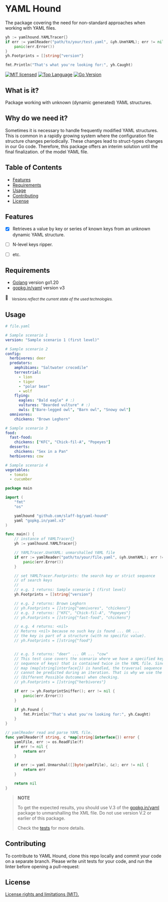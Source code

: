 # YAML Hound #
The package covering the need for non-standard approaches when working with YAML files.

```go
yh := yamlhound.YAMLTracer{}
if err := yamlReader("path/to/your/test.yaml", &yh.UnmYAML); err != nil {
    panic(err.Error())
}
yh.Footprints = []string{"version"}

fmt.Println("That's what you're looking for:", yh.Caught)
```


[![MIT licensed][shield-license]](#)
[![Top Language][top-language]](#)
[![Go Version][go-version]](#)


## What is it? ##

Package working with unknown (dynamic generated) YAML structures.


## Why do we need it? ##

Sometimes it is necessary to handle frequently modified YAML structures. This is common in a rapidly growing system where the configuration file structure changes periodically. These changes lead to struct-types changes in our Go code. Therefore, this package offers an interim solution until the final finalization. of the model YAML file.


## Table of Contents ##

* [Features](#features)
* [Requirements](#requirements)
* [Usage](#usage)
* [Contributing](#contributing)
* [License](#license)


## Features ##

- [X] Retrieves a value by key or series of known keys from an unknown dynamic YAML structure.
- [ ] N-level keys ripper.
- [ ] etc.


## Requirements ##

- [Golang](https://go.dev/dl/) version go1.20
- [gopkg.in/yaml](https://gopkg.in/yaml.v3) version v3

&#x1F4CC; &nbsp; *<sub>Versions reflect the current state of the used
technologies.</sub>*


## Usage ##

```yaml
# file.yaml

# Sample scenario 1
version: "Sample scenario 1 (first level)"

# Sample scenario 2
config:
  herbivores: deer
  predators:
    amphibians: "Saltwater crocodile"
    terrestrial:
      - lion
      - tiger
      - "polar bear"
      - wolf
    flying:
      eagles: "Bald eagle" # :)
      vultures: "Bearded vulture" # :)
      owls: ["Bare-legged owl", "Barn owl", "Snowy owl"]
  omnivores:
    chickens: "Brown Leghorn"

# Sample scenario 3
food:
  fast-food:
    chickens: ["KFC", "Chick-fil-A", "Popeyes"]
  desserts:
    chickens: "Sex in a Pan"
  herbivores: cow

# Sample scenario 4
vegetables:
  - tomato
  - cucumber

```

```go
package main

import (
	"fmt"
	"os"

	yamlhound "github.com/slaff-bg/yaml-hound"
	yaml "gopkg.in/yaml.v3"
)

func main() {
    // instance of YAMLTracer{}
	yh := yamlhound.YAMLTracer{}

    // YAMLTracer.UnmYAML: unmarshalled YAML file
	if err := yamlReader("path/to/your/file.yaml", &yh.UnmYAML); err != nil {
		panic(err.Error())
	}

    // set YAMLTracer.Footprints: the search key or strict sequence
    // of search keys
    // 
    // e.g. 1 returns: Sample scenario 1 (first level)
	yh.Footprints = []string{"version"}

    // e.g. 2 returns: Brown Leghorn
	// yh.Footprints = []string{"omnivores", "chickens"}
    // e.g. 3 returns: ["KFC", "Chick-fil-A", "Popeyes"]
	// yh.Footprints = []string{"fast-food", "chickens"}

    // e.g. 4 returns: <nil>
    // Returns <nil> because no such key is found ... OR ...
    // the key is part of a structure (with no specific value).
	// yh.Footprints = []string{"food"}


    // e.g. 5 returns: "deer" ... OR ... "cow"
    // This test case covers the scenario where we have a specified key (or
    // sequence of keys) that is contained twice in the YAML file. Since a
    // map (map[string]interface{}) is handled, the traversal sequence
    // cannot be predicted during an iteration. That is why we use the DPO
    // (Different Possible Outcomes) when checking.
	// yh.Footprints = []string{"herbivores"}

	if err := yh.FootprintSniffer(); err != nil {
		panic(err.Error())
	}

    if yh.Found {
	    fmt.Println("That's what you're looking for:", yh.Caught)
    }
}

// yamlReader read and parse YAML file.
func yamlReader(f string, c *map[string]interface{}) error {
	yamlFile, err := os.ReadFile(f)
	if err != nil {
		return err
	}

	if err := yaml.Unmarshal([]byte(yamlFile), &c); err != nil {
		return err
	}

	return nil
}
```


>__NOTE__
>
> To get the expected results, you should use V.3 of the
> [gopkg.in/yaml](https://gopkg.in/yaml.v3) package to unmarshalling the XML
> file. Do not use version V.2 or earlier of this package.
>
> Check the [tests](https://github.com/slaff-bg/yaml-hound/blob/main/yaml-hound_test.go) for more details.



## Contributing ##

To contribute to YAML Hound, clone this repo locally and commit your code on a separate branch. Please write unit tests for your code, and run the linter before opening a pull-request:


## License ##

[License rights and limitations (MIT).](https://github.com/slaff-bg/yaml-hound/blob/main/LICENSE)



[shield-license]: https://img.shields.io/github/license/slaff-bg/yaml-hound?style=flat&logo=github
[top-language]: https://img.shields.io/github/languages/top/slaff-bg/yaml-hound?style=flat&logo=github
[go-version]: https://img.shields.io/github/go-mod/go-version/slaff-bg/yaml-hound?style=flat&logo=github
[tag-latest]: https://img.shields.io/github/v/tag/slaff-bg/yaml-hound?style=flat&logo=github
[repo-syze]: https://img.shields.io/github/repo-size/slaff-bg/yaml-hound?style=flat&logo=github
[shield-coverage]: https://img.shields.io/badge/coverage-95.0%25-brightgreen.svg?style=flat&logo=github